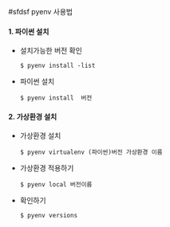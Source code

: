 #sfdsf pyenv 사용법

#### 1. 파이썬 설치

* 설치가능한 버전 확인

  `$ pyenv install -list`

* 파이썬 설치

  `$ pyenv install  버전`


#### 2.  가상환경 설치

* 가상환경 설치

  `$ pyenv virtualenv (파이썬)버전 가상환경 이름`

* 가상환경 적용하기

  `$ pyenv local 버전이름`

* 확인하기

  `$ pyenv versions`

